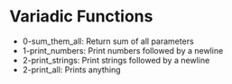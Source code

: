 # Variadic Functions
- 0-sum_them_all: Return sum of all parameters
- 1-print_numbers: Print numbers followed by a newline
- 2-print_strings: Print strings followed by a newline
- 2-print_all: Prints anything
